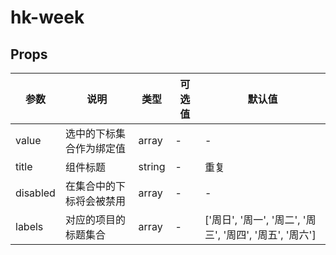 # hk-week
## Props

| 参数 | 说明 | 类型 | 可选值 | 默认值 |
|--- | --- | --- | --- | --- |
| value | 选中的下标集合作为绑定值 | array | - | - |
| title | 组件标题 | string | - | 重复 |
| disabled | 在集合中的下标将会被禁用 | array | - | - |
| labels | 对应的项目的标题集合 | array | - | ['周日', '周一', '周二', '周三', '周四', '周五', '周六'] |
